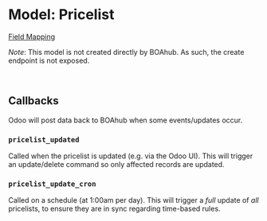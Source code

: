 # Model: Pricelist

[Field Mapping](product-pricelist.jsonc)

*Note*: This model is not created directly by BOAhub. As such, the create endpoint is not exposed.

<br />

## Callbacks

Odoo will post data back to BOAhub when some events/updates occur.

### `pricelist_updated`

Called when the pricelist is updated (e.g. via the Odoo UI). This will trigger an update/delete command so only affected records are updated.

### `pricelist_update_cron`

Called on a schedule (at 1:00am per day). This will trigger a *full* update of *all* pricelists, to ensure they are in sync regarding time-based rules.
